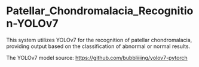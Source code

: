 # Patellar_Chondromalacia_Recognition-YOLOv7
This system utilizes YOLOv7 for the recognition of patellar chondromalacia, providing output based on the classification of abnormal or normal results.

The YOLOv7 model source: https://github.com/bubbliiiing/yolov7-pytorch
